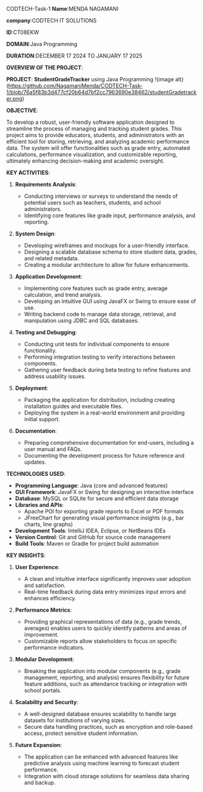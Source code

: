 CODTECH-Task-1
**Name**:MENDA NAGAMANI

**company**:CODTECH IT SOLUTIONS

**ID**:CT08EKW

**DOMAIN**:Java Programming

**DURATION**:DECEMBER 17 2024 TO JANUARY 17 2025



**OVERVIEW OF THE PROJECT**:

**PROJECT**: **StudentGradeTracker** using Java Programming
!{image alt}(https://github.com/NagamaniMenda/CODTECH-Task-1/blob/76a5f83b3d477cf20b64d7bf2cc7963690e38462/studentGradetracker.png)

**OBJECTIVE**:

To develop a robust, user-friendly software application designed to streamline the process of managing and tracking student grades. This project aims to provide educators, students, and administrators with an efficient tool for storing, retrieving, and analyzing academic performance data. The system will offer functionalities such as grade entry, automated calculations, performance visualization, and customizable reporting, ultimately enhancing decision-making and academic oversight.

**KEY ACTIVITIES**:

1. **Requirements Analysis**:

   - Conducting interviews or surveys to understand the needs of potential users such as teachers, students, and school administrators.
   - Identifying core features like grade input, performance analysis, and reporting.

2. **System Design**:

   - Developing wireframes and mockups for a user-friendly interface.
   - Designing a scalable database schema to store student data, grades, and related metadata.
   - Creating a modular architecture to allow for future enhancements.

3. **Application Development**:

   - Implementing core features such as grade entry, average calculation, and trend analysis.
   - Developing an intuitive GUI using JavaFX or Swing to ensure ease of use.
   - Writing backend code to manage data storage, retrieval, and manipulation using JDBC and SQL databases.

4. **Testing and Debugging**:

   - Conducting unit tests for individual components to ensure functionality.
   - Performing integration testing to verify interactions between components.
   - Gathering user feedback during beta testing to refine features and address usability issues.

5. **Deployment**:

   - Packaging the application for distribution, including creating installation guides and executable files.
   - Deploying the system in a real-world environment and providing initial support.

6. **Documentation**:

   - Preparing comprehensive documentation for end-users, including a user manual and FAQs.
   - Documenting the development process for future reference and updates.

**TECHNOLOGIES USED**:

- **Programming Language**: Java (core and advanced features)
- **GUI Framework**: JavaFX or Swing for designing an interactive interface
- **Database**: MySQL or SQLite for secure and efficient data storage
- **Libraries and APIs**:
  - Apache POI for exporting grade reports to Excel or PDF formats
  - JFreeChart for generating visual performance insights (e.g., bar charts, line graphs)
- **Development Tools**: IntelliJ IDEA, Eclipse, or NetBeans IDEs
- **Version Control**: Git and GitHub for source code management
- **Build Tools**: Maven or Gradle for project build automation

**KEY INSIGHTS**:

1. **User Experience**:

   - A clean and intuitive interface significantly improves user adoption and satisfaction.
   - Real-time feedback during data entry minimizes input errors and enhances efficiency.

2. **Performance Metrics**:

   - Providing graphical representations of data (e.g., grade trends, averages) enables users to quickly identify patterns and areas of improvement.
   - Customizable reports allow stakeholders to focus on specific performance indicators.

3. **Modular Development**:

   - Breaking the application into modular components (e.g., grade management, reporting, and analysis) ensures flexibility for future feature additions, such as attendance tracking or integration with school portals.

4. **Scalability and Security**:

   - A well-designed database ensures scalability to handle large datasets for institutions of varying sizes.
   - Secure data handling practices, such as encryption and role-based access, protect sensitive student information.

5. **Future Expansion**:

   - The application can be enhanced with advanced features like predictive analysis using machine learning to forecast student performance.
   - Integration with cloud storage solutions for seamless data sharing and backup.


